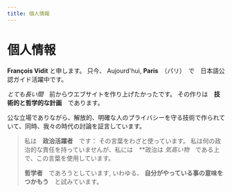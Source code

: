 ```yaml
---
title: 個人情報
---
```

# 個人情報

**François Vidit** と申します。
只今、
Aujourd'hui, **Paris**　（パリ）　で　日本語公認ガイド活躍中です。

_とても長い間_　前からウエブサイトを作り上げたかったです。
その作りは　**技術的と哲学的な計画**　であります。

公な立場でありながら、解放的、明確な人のプライバシーを守る技術で作られていて、同時、我々の時代の討論を証言しています。

> 私は　**政治活躍者**　です：
> その言葉をわざと使っています。
> 私は何の政治的な責任を持っていませんが、私には　**政治は _気高い物_　である上で、この言葉を使用しています。
>
> **哲学者**　であろうとしています, いわゆる、 **自分がやっている事の意味をつかもう**　と試みています。